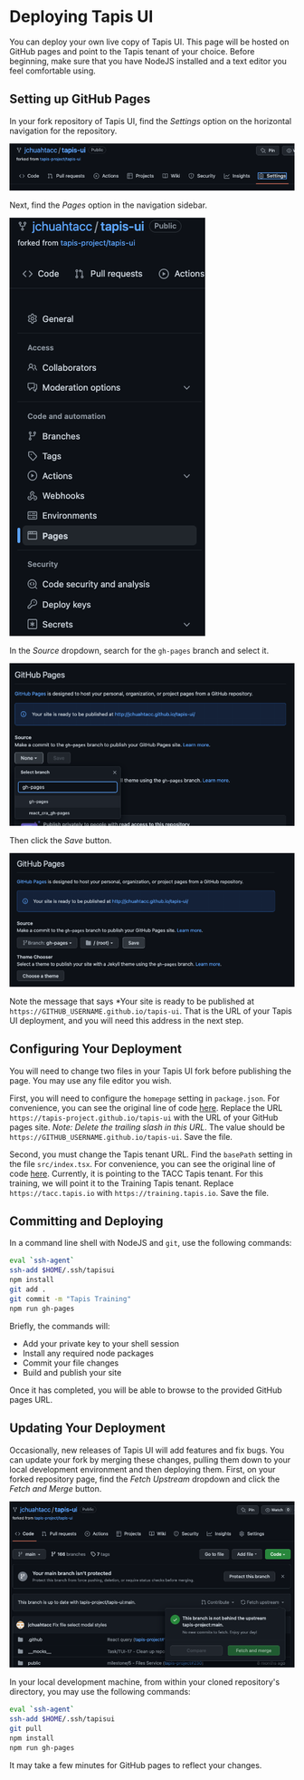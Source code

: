 # Deploying Tapis UI

You can deploy your own live copy of Tapis UI. This page will be hosted on GitHub pages and point to the Tapis tenant of your choice. Before beginning, make sure that you have NodeJS installed and a text editor you feel comfortable using.

## Setting up GitHub Pages

In your fork repository of Tapis UI, find the *Settings* option on the horizontal navigation for the repository.

<img src="./images/deploy_settings.png" class="img-responsive" alt="Repository Settings">

Next, find the *Pages* option in the navigation sidebar.

<img src="./images/deploy_pages.png" class="img-responsive" alt="Repository Pages">

In the *Source* dropdown, search for the `gh-pages` branch and select it.

<img src="./images/deploy_source.png" class="img-responsive" alt="Repository Page Source">

Then click the *Save* button.

<img src="./images/deploy_save.png" class="img-responsive" alt="Repository Source Save Button">

Note the message that says *Your site is ready to be published at `https://GITHUB_USERNAME.github.io/tapis-ui`. That is the URL of your Tapis UI deployment, and you will need this address in the next step.

## Configuring Your Deployment

You will need to change two files in your Tapis UI fork before publishing the page. You may use any file editor you wish.

First, you will need to configure the `homepage` setting in `package.json`. For convenience, you can see the original line of code [here](https://github.com/tapis-project/tapis-ui/blob/492aac14e863c585e8d0db66e6b9dde1a8c7cf85/package.json#L43). Replace the URL `https://tapis-project.github.io/tapis-ui` with the URL of your GitHub pages site. *Note: Delete the trailing slash in this URL*. The value should be `https://GITHUB_USERNAME.github.io/tapis-ui`. Save the file.

Second, you must change the Tapis tenant URL. Find the `basePath` setting in the file `src/index.tsx`. For convenience, you can see the original line of code [here](https://github.com/tapis-project/tapis-ui/blob/492aac14e863c585e8d0db66e6b9dde1a8c7cf85/src/index.tsx#L11). Currently, it is pointing to the TACC Tapis tenant. For this training, we will point it to the Training Tapis tenant. Replace `https://tacc.tapis.io` with `https://training.tapis.io`. Save the file.

## Committing and Deploying

In a command line shell with NodeJS and `git`, use the following commands:

```bash
eval `ssh-agent`
ssh-add $HOME/.ssh/tapisui
npm install
git add .
git commit -m "Tapis Training"
npm run gh-pages
```

Briefly, the commands will:

- Add your private key to your shell session
- Install any required node packages
- Commit your file changes
- Build and publish your site

Once it has completed, you will be able to browse to the provided GitHub pages URL. 

## Updating Your Deployment

Occasionally, new releases of Tapis UI will add features and fix bugs. You can update your fork by merging these changes, pulling them down to your local development environment and then deploying them. First, on your forked repository page, find the *Fetch Upstream* dropdown and click the *Fetch and Merge* button.

<img src="./images/deploy_merge.png" class="img-responsive" alt="Repository Merge">

In your local development machine, from within your cloned repository's directory, you may use the following commands:

```bash
eval `ssh-agent`
ssh-add $HOME/.ssh/tapisui
git pull
npm install
npm run gh-pages
```

It may take a few minutes for GitHub pages to reflect your changes.
